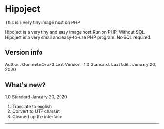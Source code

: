Hipoject
========

This is a very tiny image host on PHP

Hipoject is a very tiny and easy image host
Run on PHP, Without SQL.
Hipoject is a very small and easy-to-use PHP program.
No SQL required.

Version info
--------
Author : GunmetalOrb73
Last Version : 1.0 Standard.
Last Edit : January 20, 2020

What's new?
--------
1.0 Standard January 20, 2020
1. Translate to english
2. Convert to UTF charset
3. Cleaned up the interface

--------

